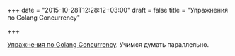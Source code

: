 +++
date = "2015-10-28T12:28:12+03:00"
draft = false
title = "Упражнения по Golang Concurrency"

+++

<p><a href="http://blog.atte.ro/2015/08/29/golang-concurrency.html">Упражнения по Golang&nbsp;Concurrency</a>. Учимся думать параллельно.</p>


